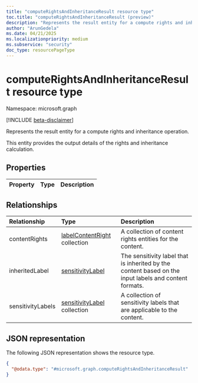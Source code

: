 ```yaml
---
title: "computeRightsAndInheritanceResult resource type"
toc.title: "computeRightsAndInheritanceResult (preview)"
description: "Represents the result entity for a compute rights and inheritance operation."
author: "ArunGedela"
ms.date: 04/21/2025
ms.localizationpriority: medium
ms.subservice: "security"
doc_type: resourcePageType
---
```


# computeRightsAndInheritanceResult resource type

Namespace: microsoft.graph

[!INCLUDE [beta-disclaimer](../../includes/beta-disclaimer.md)]

Represents the result entity for a compute rights and inheritance operation.

This entity provides the output details of the rights and inheritance calculation.

## Properties

|Property|Type|Description|
|:---|:---|:---|

## Relationships

|Relationship|Type|Description|
|:---|:---|:---|
|contentRights|[labelContentRight](../resources/labelcontentright.md) collection|A collection of content rights entities for the content.|
|inheritedLabel|[sensitivityLabel](../resources/security-sensitivitylabel.md)|The sensitivity label that is inherited by the content based on the input labels and content formats.|
|sensitivityLabels|[sensitivityLabel](../resources/security-sensitivitylabel.md) collection|A collection of sensitivity labels that are applicable to the content.|

## JSON representation

The following JSON representation shows the resource type.
<!-- {
  "blockType": "resource",
  "@odata.type": "microsoft.graph.computeRightsAndInheritanceResult"
}
-->
``` json
{
  "@odata.type": "#microsoft.graph.computeRightsAndInheritanceResult"
}
```
